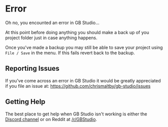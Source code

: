 # Error

Oh no, you encounted an error in GB Studio...

At this point before doing anything you should make a back up of you project folder just in case anything happens.

Once you've made a backup you may still be able to save your project using `File / Save` in the menu. If this fails revert back to the backup.

## Reporting Issues

If you've come across an error in GB Studio it would be greatly appreciated if you file an issue at:
https://github.com/chrismaltby/gb-studio/issues

## Getting Help

The best place to get help when GB Studio isn't working is either the [Discord channel](https://discord.gg/bxerKnc) or on Reddit at [/r/GBStudio](https://www.reddit.com/r/gbstudio).